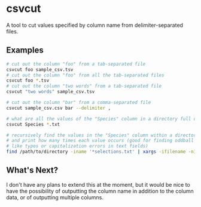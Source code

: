 csvcut
======

A tool to cut values specified by column name from delimiter-separated files.

Examples
-----
```bash
# cut out the column "foo" from a tab-separated file
csvcut foo sample_csv.tsv 
# cut out the column "foo" from all the tab-separated files
csvcut foo *.tsv 
# cut out the column "two words" from a tab-separated file
csvcut "two words" sample_csv.tsv 
```
```bash
# cut out the column "bar" from a comma-separated file
csvcut sample_csv.csv bar --delimiter ,
```

```bash
# what are all the values of the "Species" column in a directory full of selection tables?
csvcut Species *.txt

# recursively find the values in the "Species" column within a directory,
# and print how many times each value occurs (good for finding oddball values
# like typos or capitalization errors in text fields)
find /path/to/directory -iname '*selections.txt' | xargs -ifilename -n1 csvcut Species filename | sort | uniq -c
```


What's Next?
-----
I don't have any plans to extend this at the moment, but it would be nice to have the possibility of outputting the column name in addition to the column data, or of outputting multiple columns.
